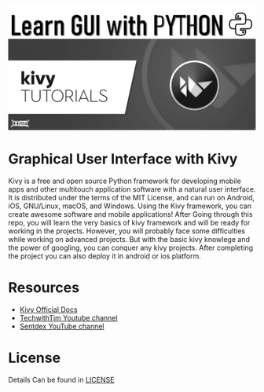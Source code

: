 ![poster](kivy.jpg)
# Graphical User Interface with Kivy
Kivy is a free and open source Python framework for developing mobile apps and other multitouch application software with a natural user interface. It is distributed under the terms of the MIT License, and can run on Android, iOS, GNU/Linux, macOS, and Windows. Using the Kivy framework, you can create awesome software and mobile applications!
After Going through this repo, you will learn the very basics of kivy framework and will be ready for working in the projects. However, you will probably face some difficulties while working on advanced projects. But with the basic kivy knowlege and the power of googling, you can conquer any kivy projects. After completing the project you can also deploy it in android or ios platform.

# Resources
- [Kivy Official Docs](https://kivy.org/doc/stable/)
- [TechwithTim Youtube channel](https://www.youtube.com/playlist?list=PLzMcBGfZo4-kSJVMyYeOQ8CXJ3z1k7gHn)
- [Sentdex YouTube channel](https://www.youtube.com/playlist?list=PLQVvvaa0QuDe_l6XiJ40yGTEqIKugAdTy)

# License
Details Can be found in [LICENSE](https://github.com/ahammadshawki8/NumPy-Journey/blob/master/LICENSE)
